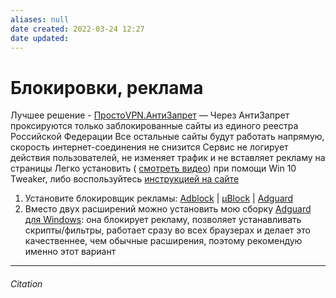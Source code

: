 ```yaml
---
aliases: null
date created: 2022-03-24 12:27
date updated:
---
```


# Блокировки, реклама

Лучшее решение - [ПростоVPN.АнтиЗапрет](https://antizapret.prostovpn.org/) — Через АнтиЗапрет проксируются только заблокированные сайты из единого реестра Российской Федерации Все остальные сайты будут работать напрямую, скорость интернет-соединения не снизится Сервис не логирует действия пользователей, не изменяет трафик и не вставляет рекламу на страницы Легко установить ( [смотреть видео](https://i.imgur.com/dpZNPsn.gif)) при помощи Win 10 Tweaker, либо воспользуйтесь [инструкцией на сайте](https://antizapret.prostovpn.org/)

1.  Установите блокировщик рекламы: [Adblock](https://repack.me/index.php?do=go&url=aHR0cHM6Ly9nZXRhZGJsb2NrLmNvbS8%3D) | [µBlock](https://repack.me/index.php?do=go&url=aHR0cHM6Ly9naXRodWIuY29tL2dvcmhpbGwvdUJsb2NrI2luc3RhbGxhdGlvbg%3D%3D) | [Adguard](https://repack.me/index.php?do=go&url=aHR0cHM6Ly9hZGd1YXJkLmNvbS9ydS9hZGd1YXJkLWJyb3dzZXItZXh0ZW5zaW9uL292ZXJ2aWV3Lmh0bWw%3D)
2.  Вместо двух расширений можно установить мою сборку [Adguard для Windows](https://repack.me/software/repacks/security/258-adguard.html): она блокирует рекламу, позволяет устанавливать скрипты/фильтры, работает сразу во всех браузерах и делает это качественнее, чем обычные расширения, поэтому рекомендую именно этот вариант


---

###### Citation

